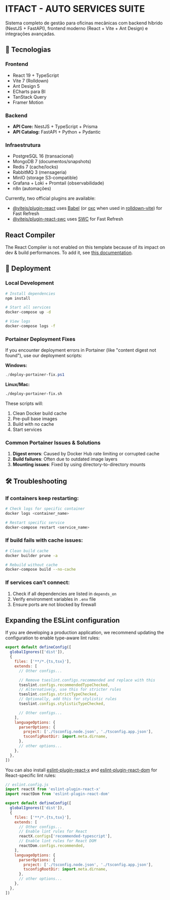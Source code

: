 # ITFACT - AUTO SERVICES SUITE

Sistema completo de gestão para oficinas mecânicas com backend híbrido (NestJS + FastAPI), frontend moderno (React + Vite + Ant Design) e integrações avançadas.

## 🚀 Tecnologias

### Frontend
- React 19 + TypeScript
- Vite 7 (Rolldown)
- Ant Design 5
- ECharts para BI
- TanStack Query
- Framer Motion

### Backend
- **API Core:** NestJS + TypeScript + Prisma
- **API Catalog:** FastAPI + Python + Pydantic

### Infraestrutura
- PostgreSQL 16 (transacional)
- MongoDB 7 (documentos/snapshots)
- Redis 7 (cache/locks)
- RabbitMQ 3 (mensageria)
- MinIO (storage S3-compatible)
- Grafana + Loki + Promtail (observabilidade)
- n8n (automações)

Currently, two official plugins are available:

- [@vitejs/plugin-react](https://github.com/vitejs/vite-plugin-react/blob/main/packages/plugin-react) uses [Babel](https://babeljs.io/) (or [oxc](https://oxc.rs) when used in [rolldown-vite](https://vite.dev/guide/rolldown)) for Fast Refresh
- [@vitejs/plugin-react-swc](https://github.com/vitejs/vite-plugin-react/blob/main/packages/plugin-react-swc) uses [SWC](https://swc.rs/) for Fast Refresh

## React Compiler

The React Compiler is not enabled on this template because of its impact on dev & build performances. To add it, see [this documentation](https://react.dev/learn/react-compiler/installation).

## 🚀 Deployment

### Local Development
```bash
# Install dependencies
npm install

# Start all services
docker-compose up -d

# View logs
docker-compose logs -f
```

### Portainer Deployment Fixes
If you encounter deployment errors in Portainer (like "content digest not found"), use our deployment scripts:

**Windows:**
```powershell
./deploy-portainer-fix.ps1
```

**Linux/Mac:**
```bash
./deploy-portainer-fix.sh
```

These scripts will:
1. Clean Docker build cache
2. Pre-pull base images
3. Build with no cache
4. Start services

### Common Portainer Issues & Solutions
1. **Digest errors**: Caused by Docker Hub rate limiting or corrupted cache
2. **Build failures**: Often due to outdated image layers
3. **Mounting issues**: Fixed by using directory-to-directory mounts

## 🛠️ Troubleshooting

### If containers keep restarting:
```bash
# Check logs for specific container
docker logs <container_name>

# Restart specific service
docker-compose restart <service_name>
```

### If build fails with cache issues:
```bash
# Clean build cache
docker builder prune -a

# Rebuild without cache
docker-compose build --no-cache
```

### If services can't connect:
1. Check if all dependencies are listed in `depends_on`
2. Verify environment variables in `.env` file
3. Ensure ports are not blocked by firewall

## Expanding the ESLint configuration

If you are developing a production application, we recommend updating the configuration to enable type-aware lint rules:

```js
export default defineConfig([
  globalIgnores(['dist']),
  {
    files: ['**/*.{ts,tsx}'],
    extends: [
      // Other configs...

      // Remove tseslint.configs.recommended and replace with this
      tseslint.configs.recommendedTypeChecked,
      // Alternatively, use this for stricter rules
      tseslint.configs.strictTypeChecked,
      // Optionally, add this for stylistic rules
      tseslint.configs.stylisticTypeChecked,

      // Other configs...
    ],
    languageOptions: {
      parserOptions: {
        project: ['./tsconfig.node.json', './tsconfig.app.json'],
        tsconfigRootDir: import.meta.dirname,
      },
      // other options...
    },
  },
])
```

You can also install [eslint-plugin-react-x](https://github.com/Rel1cx/eslint-react/tree/main/packages/plugins/eslint-plugin-react-x) and [eslint-plugin-react-dom](https://github.com/Rel1cx/eslint-react/tree/main/packages/plugins/eslint-plugin-react-dom) for React-specific lint rules:

```js
// eslint.config.js
import reactX from 'eslint-plugin-react-x'
import reactDom from 'eslint-plugin-react-dom'

export default defineConfig([
  globalIgnores(['dist']),
  {
    files: ['**/*.{ts,tsx}'],
    extends: [
      // Other configs...
      // Enable lint rules for React
      reactX.configs['recommended-typescript'],
      // Enable lint rules for React DOM
      reactDom.configs.recommended,
    ],
    languageOptions: {
      parserOptions: {
        project: ['./tsconfig.node.json', './tsconfig.app.json'],
        tsconfigRootDir: import.meta.dirname,
      },
      // other options...
    },
  },
])
```
